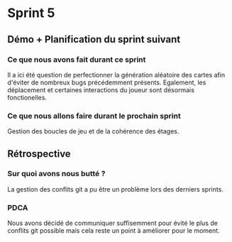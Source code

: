# Sprint 5

## Démo + Planification du sprint suivant

### Ce que nous avons fait durant ce sprint
Il a ici été question de perfectionner la génération aléatoire des cartes afin d'éviter de nombreux bugs précédemment présents.
Egalement, les déplacement et certaines interactions du joueur sont désormais fonctionelles.

### Ce que nous allons faire durant le prochain sprint
Gestion des boucles de jeu et de la cohérence des étages.

## Rétrospective

### Sur quoi avons nous butté ?
La gestion des conflits git a pu être un problème lors des derniers sprints.

### PDCA
Nous avons décidé de communiquer suffisemment pour évité le plus de conflits git possible mais cela reste un point à améliorer pour le moment.
